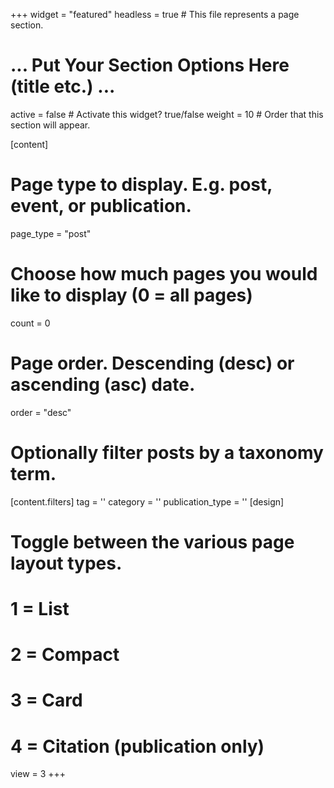 +++
widget = "featured"
headless = true  # This file represents a page section.

# ... Put Your Section Options Here (title etc.) ...


active = false  # Activate this widget? true/false
weight = 10  # Order that this section will appear.


[content]
  # Page type to display. E.g. post, event, or publication.
  page_type = "post"
  # Choose how much pages you would like to display (0 = all pages)
  count = 0
  # Page order. Descending (desc) or ascending (asc) date.
  order = "desc"
  # Optionally filter posts by a taxonomy term.
  [content.filters]
    tag = ''
    category = ''
    publication_type = ''
[design]
  # Toggle between the various page layout types.
  #   1 = List
  #   2 = Compact
  #   3 = Card
  #   4 = Citation (publication only)
  view = 3
+++
